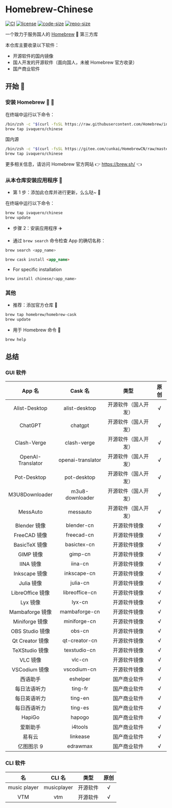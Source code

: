 # Homebrew-Chinese

[![CI](https://github.com/ivaquero/homebrew-chinese/actions/workflows/main.yml/badge.svg)](https://github.com/ivaquero/homebrew-chinese/actions/workflows/main.yml) [![license](https://img.shields.io/github/license/ivaquero/homebrew-chinese.svg)](https://img.shields.io/github/languages/license/homebrew-chinese.svg) [![code-size](https://img.shields.io/github/languages/code-size/ivaquero/homebrew-chinese.svg)](https://img.shields.io/github/languages/code-size/ivaquero/homebrew-chinese.svg) [![repo-size](https://img.shields.io/github/repo-size/ivaquero/homebrew-chinese.svg)](https://img.shields.io/github/repo-size/ivaquero/homebrew-chinese.svg)

一个致力于服务国人的 [Homebrew](https://github.com/Homebrew/brew) 🍺 第三方库

本仓库主要收录以下软件：

- 开源软件的国内镜像
- 国人开发的开源软件（面向国人，未被 Homebrew 官方收录）
- 国产商业软件

## 开始 🏃

### 安装 Homebrew 🍺 🚴

在终端中运行以下命令：

```sh
/bin/zsh -c "$(curl -fsSL https://raw.githubusercontent.com/Homebrew/install/master/install.sh)"
brew tap ivaquero/chinese
```

国内源

```sh
/bin/zsh -c "$(curl -fsSL https://gitee.com/cunkai/HomebrewCN/raw/master/Homebrew.sh)"
brew tap ivaquero/chinese
```

更多相关信息，请访问 Homebrew 官方网站 👉 https://brew.sh/ 👈

### 从本仓库安装应用程序 🚅

- 第 1 步：添加此仓库并进行更新，么么哒~ 💋

在终端中运行以下命令：

```sh
brew tap ivaquero/chinese
brew update
```

- 步骤 2：安装应用程序 ✈️

- 通过 `brew search` 命令检查 App 的确切名称：

```sh
brew search <app_name>
```

```markdown
brew cask install <app_name>
```

- For specific installation

```sh
brew install chinese/<app_name>
```

### 其他

- 推荐：添加官方仓库 🚀

```sh
brew tap homebrew/homebrew-cask
brew update
```

- 用于 Homebrew 命令 📖

```sh
brew help
```

## 总结

### GUI 软件

|      App 名       |      Cask 名      |         类型         | 原创  |
| :---------------: | :---------------: | :------------------: | :---: |
|   Alist-Desktop   |   alist-desktop   | 开源软件（国人开发） |   √   |
|      ChatGPT      |      chatgpt      | 开源软件（国人开发） |   √   |
|    Clash-Verge    |    clash-verge    | 开源软件（国人开发） |   √   |
| OpenAI-Translator | openai-translator | 开源软件（国人开发） |   √   |
|    Pot-Desktop    |    pot-desktop    | 开源软件（国人开发） |   √   |
|  M3U8Downloader   |  m3u8-downloader  | 开源软件（国人开发） |   √   |
|     MessAuto      |     messauto      | 开源软件（国人开发） |   √   |
|   Blender 镜像    |    blender-cn     |     开源软件镜像     |   √   |
|   FreeCAD 镜像    |    freecad-cn     |     开源软件镜像     |   √   |
|   BasicTeX 镜像   |    basictex-cn    |     开源软件镜像     |   √   |
|     GIMP 镜像     |      gimp-cn      |     开源软件镜像     |   √   |
|     IINA 镜像     |      iina-cn      |     开源软件镜像     |   √   |
|   Inkscape 镜像   |    inkscape-cn    |     开源软件镜像     |   √   |
|    Julia 镜像     |     julia-cn      |     开源软件镜像     |   √   |
| LibreOffice 镜像  |  libreoffice-cn   |     开源软件镜像     |   √   |
|     Lyx 镜像      |      lyx-cn       |     开源软件镜像     |   √   |
|  Mambaforge 镜像  |   mambaforge-cn   |     开源软件镜像     |   √   |
|  Miniforge 镜像   |   miniforge-cn    |     开源软件镜像     |   √   |
|  OBS Studio 镜像  |      obs-cn       |     开源软件镜像     |   √   |
|  Qt Creator 镜像  |   qt-creator-cn   |     开源软件镜像     |   √   |
|  TeXStudio 镜像   |   texstudio-cn    |     开源软件镜像     |   √   |
|     VLC 镜像      |      vlc-cn       |     开源软件镜像     |   √   |
|   VSCodium 镜像   |    vscodium-cn    |     开源软件镜像     |   √   |
|     西语助手      |     eshelper      |     国产商业软件     |   √   |
|   每日法语听力    |      ting-fr      |     国产商业软件     |   √   |
|   每日英语听力    |      ting-en      |     国产商业软件     |   √   |
|   每日西语听力    |      ting-es      |     国产商业软件     |   √   |
|      HapiGo       |      hapogo       |     国产商业软件     |   √   |
|     爱斯助手      |      i4tools      |     国产商业软件     |   √   |
|      易有云       |     linkease      |     国产商业软件     |   √   |
|    亿图图示 9     |     edrawmax      |     国产商业软件     |   √   |

### CLI 软件

|      名      |   CLI 名    |   类型   | 原创  |
| :----------: | :---------: | :------: | :---: |
| music player | musicplayer | 开源软件 |   √   |
|     VTM      |     vtm     | 开源软件 |   √   |
